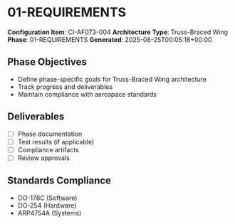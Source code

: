# 01-REQUIREMENTS

**Configuration Item**: CI-AF073-004
**Architecture Type**: Truss-Braced Wing
**Phase**: 01-REQUIREMENTS
**Generated**: 2025-08-25T00:05:18+00:00

## Phase Objectives
- Define phase-specific goals for Truss-Braced Wing architecture
- Track progress and deliverables
- Maintain compliance with aerospace standards

## Deliverables
- [ ] Phase documentation
- [ ] Test results (if applicable)
- [ ] Compliance artifacts
- [ ] Review approvals

## Standards Compliance
- DO-178C (Software)
- DO-254 (Hardware)
- ARP4754A (Systems)
